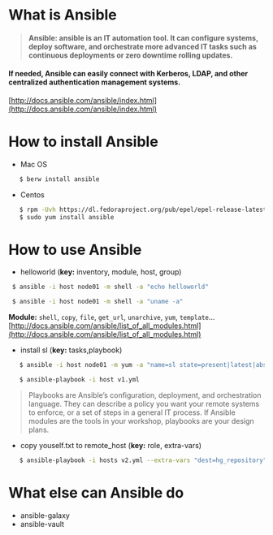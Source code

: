 # What is Ansible

>#### Ansible: ansible is an IT automation tool. It can configure systems, deploy software, and orchestrate more advanced IT tasks such as continuous deployments or zero downtime rolling updates.  
#### If needed, Ansible can easily connect with Kerberos, LDAP, and other centralized authentication management systems.  
[http://docs.ansible.com/ansible/index.html](http://docs.ansible.com/ansible/index.html)

# How to install Ansible

 - Mac OS
 
 ```bash
 	$ berw install ansible
 ```
 - Centos 
 
 ```bash
 	$ rpm -Uvh https://dl.fedoraproject.org/pub/epel/epel-release-latest-6.noarch.rpm
 	$ sudo yum install ansible
 ```
 
# How to use Ansible
 - helloworld (**key:**  inventory, module, host, group)

 ```bash
  $ ansible -i host node01 -m shell -a "echo helloworld"

  $ ansible -i host node01 -m shell -a "uname -a"
 ```
**Module:** `shell`, `copy`, `file`, `get_url`, `unarchive`, `yum`, `template`...
[http://docs.ansible.com/ansible/list_of_all_modules.html](http://docs.ansible.com/ansible/list_of_all_modules.html)
 - install sl (**key:** tasks,playbook)
 
 ```bash
   	$ ansible -i host node01 -m yum -a "name=sl state=present|latest|absent"
 ```
 ```bash
   	$ ansible-playbook -i host v1.yml
 ```
 >Playbooks are Ansible’s configuration, deployment, and orchestration language. They can  describe a policy you want your remote systems to enforce, or a set of steps in a general IT process.
If Ansible modules are the tools in your workshop, playbooks are your design plans.
 
 - copy youself.txt to remote_host (**key:** role, extra-vars) 
 
 ```bash
   	$ ansible-playbook -i hosts v2.yml --extra-vars "dest=hg_repository"
 ```
 
# What else can Ansible do
 - ansible-galaxy
 - ansible-vault
